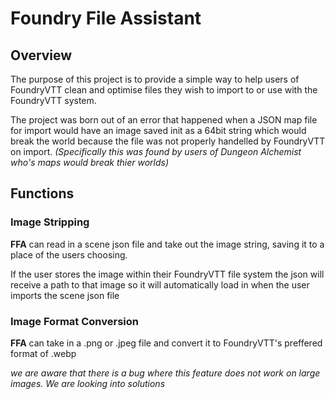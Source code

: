 # Foundry File Assistant
## Overview
The purpose of this project is to provide a simple way to help users of FoundryVTT clean and optimise files they wish to import to or use with the FoundryVTT system.

The project was born out of an error that happened when a JSON map file for import would have an image saved init as a 64bit string which would break the world because the file was not properly handelled by FoundryVTT on import. *(Specifically this was found by users of Dungeon Alchemist who's maps would break thier worlds)*

## Functions
### Image Stripping
**FFA** can read in a scene json file and take out the image string, saving it to a place of the users choosing.

If the user stores the image within their FoundryVTT file system the json will receive a path to that image so it will automatically load in when the user imports the scene json file

### Image Format Conversion
**FFA** can take in a .png or .jpeg file and convert it to FoundryVTT's preffered format of .webp

*we are aware that there is a bug where this feature does not work on large images. We are looking into solutions*